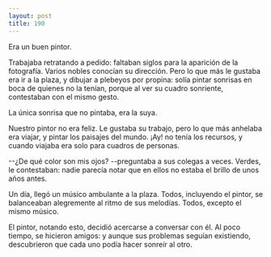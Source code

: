 ```yaml
---
layout: post
title: 190
---
```


Era un buen pintor.

Trabajaba retratando a pedido: faltaban siglos para la aparición de la fotografía. Varios nobles conocían su dirección. Pero lo que más le gustaba era ir a la plaza, y dibujar a plebeyos por propina: solía pintar sonrisas en boca de quienes no la tenían, porque al ver su cuadro sonriente, contestaban con el mismo gesto.

La única sonrisa que no pintaba, era la suya.

Nuestro pintor no era feliz. Le gustaba su trabajo, pero lo que más anhelaba era viajar, y pintar los paisajes del mundo. ¡Ay! no tenía los recursos, y cuando viajaba era solo para cuadros de personas.

--¿De qué color son mis ojos? --preguntaba a sus colegas a veces. Verdes, le contestaban: nadie parecía notar que en ellos no estaba el brillo de unos años antes.

Un día, llegó un músico ambulante a la plaza. Todos, incluyendo el pintor, se balanceaban alegremente al ritmo de sus melodías. Todos, excepto el mismo músico.

El pintor, notando esto, decidió acercarse a conversar con él. Al poco tiempo, se hicieron amigos: y aunque sus problemas seguían existiendo, descubrieron que cada uno podía hacer sonreír al otro.
